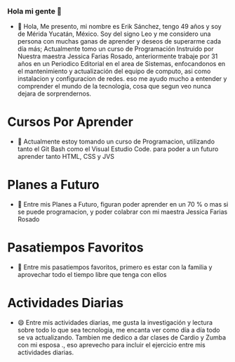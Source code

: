 ### Hola mi gente 👋

- 🔭 Hola, Me presento, mi nombre es Erik Sánchez, tengo 49 años y soy de Mérida Yucatán, México.
 Soy del signo Leo y me considero una persona con muchas ganas de aprender y deseos de superarme cada día más; Actualmente tomo un curso de Programación Instruido por Nuestra maestra Jessica Farias Rosado, anteriormente trabaje por 31 años en un Periodico Editorial en el area de Sistemas, enfocandonos en el mantenimiento y actualización del equipo de computo, asi como instalacion y configuracion de redes. 
  eso me ayudo mucho a entender y comprender el mundo de la tecnologia, cosa que segun veo nunca dejara de sorprendernos.

# Cursos Por Aprender
- 🌱 Actualmente estoy tomando un curso de Programacion, utilizando tanto el Git Bash como el Visual Estudio Code. para poder  a un futuro aprender tanto HTML, CSS y JVS

# Planes a Futuro
- 👯 Entre mis Planes a Futuro, figuran poder aprender en un 70 % o mas si se puede programacion, y poder colabrar con mi maestra Jessica Farias Rosado

# Pasatiempos Favoritos
- 🤔 Entre mis pasatiempos favoritos, primero es estar con la familia y aprovechar todo el tiempo libre que tenga con ellos

# Actividades Diarias
- 😄 Entre mis actividades diarias, me gusta la investigación y lectura sobre todo lo que sea tecnologia, me encanta ver como día a día todo se va actualizando.
Tambien me dedico a dar clases de Cardio y Zumba con mi esposa ., eso aprevecho para incluir el ejercicio entre mis actividades diarias.
